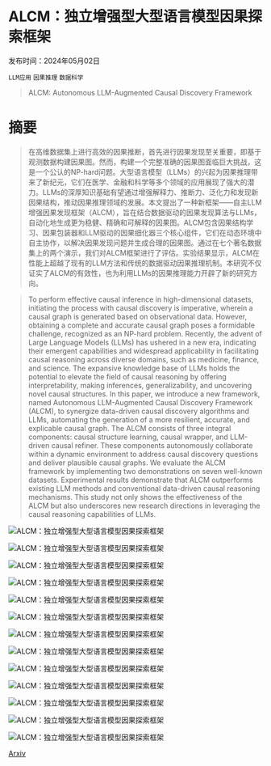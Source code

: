 # ALCM：独立增强型大型语言模型因果探索框架

发布时间：2024年05月02日

`LLM应用` `因果推理` `数据科学`

> ALCM: Autonomous LLM-Augmented Causal Discovery Framework

# 摘要

> 在高维数据集上进行高效的因果推断，首先进行因果发现至关重要，即基于观测数据构建因果图。然而，构建一个完整准确的因果图面临巨大挑战，这是一个公认的NP-hard问题。大型语言模型（LLMs）的兴起为因果推理带来了新纪元，它们在医学、金融和科学等多个领域的应用展现了强大的潜力。LLMs的深厚知识基础有望通过增强解释力、推断力、泛化力和发现新因果结构，推动因果推理领域的发展。本文提出了一种新框架——自主LLM增强因果发现框架（ALCM），旨在结合数据驱动的因果发现算法与LLMs，自动化地生成更为稳健、精确和可解释的因果图。ALCM包含因果结构学习、因果包装器和LLM驱动的因果细化器三个核心组件，它们在动态环境中自主协作，以解决因果发现问题并生成合理的因果图。通过在七个著名数据集上的两个演示，我们对ALCM框架进行了评估。实验结果显示，ALCM在性能上超越了现有的LLM方法和传统的数据驱动因果推理机制。本研究不仅证实了ALCM的有效性，也为利用LLMs的因果推理能力开辟了新的研究方向。

> To perform effective causal inference in high-dimensional datasets, initiating the process with causal discovery is imperative, wherein a causal graph is generated based on observational data. However, obtaining a complete and accurate causal graph poses a formidable challenge, recognized as an NP-hard problem. Recently, the advent of Large Language Models (LLMs) has ushered in a new era, indicating their emergent capabilities and widespread applicability in facilitating causal reasoning across diverse domains, such as medicine, finance, and science. The expansive knowledge base of LLMs holds the potential to elevate the field of causal reasoning by offering interpretability, making inferences, generalizability, and uncovering novel causal structures. In this paper, we introduce a new framework, named Autonomous LLM-Augmented Causal Discovery Framework (ALCM), to synergize data-driven causal discovery algorithms and LLMs, automating the generation of a more resilient, accurate, and explicable causal graph. The ALCM consists of three integral components: causal structure learning, causal wrapper, and LLM-driven causal refiner. These components autonomously collaborate within a dynamic environment to address causal discovery questions and deliver plausible causal graphs. We evaluate the ALCM framework by implementing two demonstrations on seven well-known datasets. Experimental results demonstrate that ALCM outperforms existing LLM methods and conventional data-driven causal reasoning mechanisms. This study not only shows the effectiveness of the ALCM but also underscores new research directions in leveraging the causal reasoning capabilities of LLMs.

![ALCM：独立增强型大型语言模型因果探索框架](../../../paper_images/2405.01744/x1.png)

![ALCM：独立增强型大型语言模型因果探索框架](../../../paper_images/2405.01744/x2.png)

![ALCM：独立增强型大型语言模型因果探索框架](../../../paper_images/2405.01744/x3.png)

![ALCM：独立增强型大型语言模型因果探索框架](../../../paper_images/2405.01744/x4.png)

![ALCM：独立增强型大型语言模型因果探索框架](../../../paper_images/2405.01744/x5.png)

![ALCM：独立增强型大型语言模型因果探索框架](../../../paper_images/2405.01744/x6.png)

![ALCM：独立增强型大型语言模型因果探索框架](../../../paper_images/2405.01744/x7.png)

![ALCM：独立增强型大型语言模型因果探索框架](../../../paper_images/2405.01744/x8.png)

![ALCM：独立增强型大型语言模型因果探索框架](../../../paper_images/2405.01744/x9.png)

![ALCM：独立增强型大型语言模型因果探索框架](../../../paper_images/2405.01744/x10.png)

![ALCM：独立增强型大型语言模型因果探索框架](../../../paper_images/2405.01744/x11.png)

![ALCM：独立增强型大型语言模型因果探索框架](../../../paper_images/2405.01744/x12.png)

![ALCM：独立增强型大型语言模型因果探索框架](../../../paper_images/2405.01744/x13.png)

[Arxiv](https://arxiv.org/abs/2405.01744)
